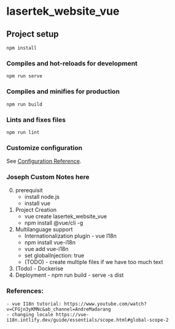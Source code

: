 # lasertek_website_vue

## Project setup
```
npm install
```

### Compiles and hot-reloads for development
```
npm run serve
```

### Compiles and minifies for production
```
npm run build
```

### Lints and fixes files
```
npm run lint
```

### Customize configuration
See [Configuration Reference](https://cli.vuejs.org/config/).


### Joseph Custom Notes here
0. prerequisit
    - install node.js
    - install vue
1. Project Creation
    - vue create lasertek_website_vue
    - npm install @vue/cli -g
2. Multilanguage support 
    - Internationalization plugin - vue I18n
    - npm install vue-i18n
    - vue add vue-i18n
    - set globalInjection: true
    - (TODO) - create multiple files if we have too much text
99. (Todo) - Dockerise
100. Deployment
    - npm run build
    - serve -s dist


### References:
    - vue I18n tutorial: https://www.youtube.com/watch?v=CFGjn3yKMNc&ab_channel=AndreMadarang
    - changing locale https://vue-i18n.intlify.dev/guide/essentials/scope.html#global-scope-2